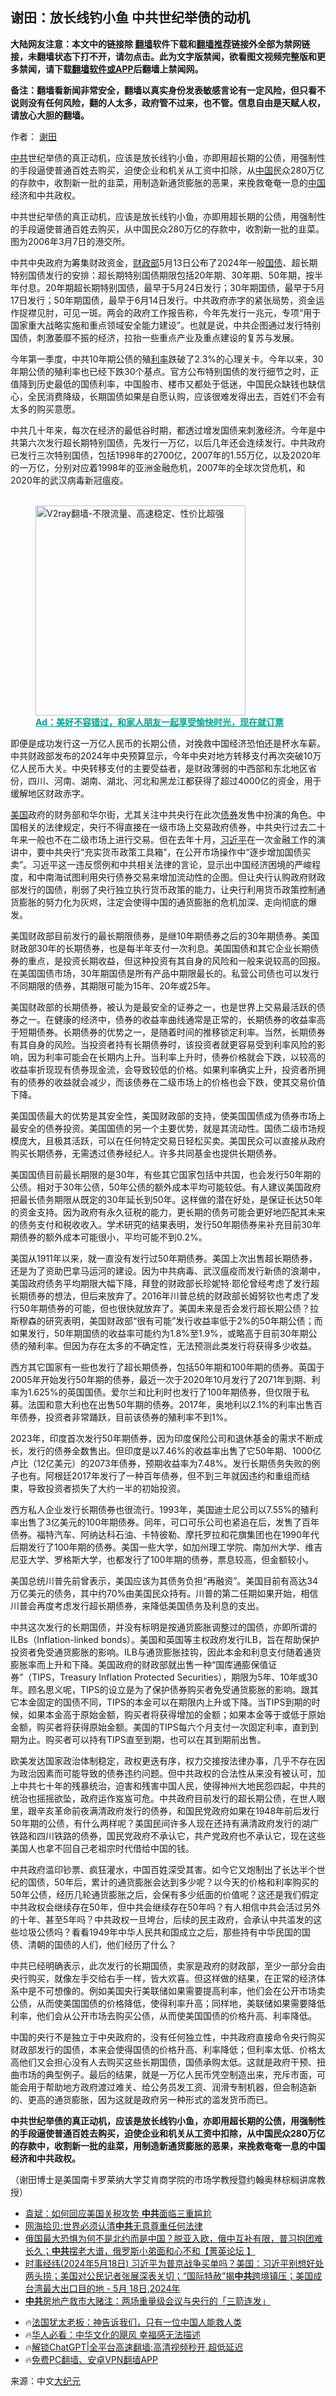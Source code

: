  <!-- 面包屑导航 --> <h2>谢田：放长线钓小鱼 中共世纪举债的动机</h2> <p class="notice"><b>大陆网友注意：本文中的链接除 <a href="https://github.com/bannedbook/fanqiang" >翻墙</a>软件下载和<a href="https://github.com/killgcd/justmysocks/blob/master/README.md">翻墙推荐</a>链接外全部为禁网链接，未翻墙状态下打不开，请勿点击。此为文字版禁闻，欲看图文视频完整版和更多禁闻，请下载<a href="https://github.com/bannedbook/fanqiang">翻墙软件或APP</a>后翻墙上禁闻网。</p><p>备注：翻墙看新闻非常安全，翻墙以真实身份发表敏感言论有一定风险，但只看不说则没有任何风险，翻的人太多，政府管不过来，也不管。信息自由是天赋人权，请放心大胆的翻墙。</b></p>  <div class="entry"> <p>作者： <a href="https://www.bannedbook.org/bnews/tag/%e8%b0%a2%e7%94%b0/" class="st_tag internal_tag" rel="tag" title="标签 谢田 下的日志">谢田</a></p> <p id="summary"><a href="https://www.bannedbook.org/bnews/tag/%e4%b8%ad%e5%85%b1/" class="st_tag internal_tag" rel="tag" title="标签 中共 下的日志">中共</a>世纪举债的真正动机，应该是放长线钓小鱼，亦即用超长期的公债，用强制性的手段逼使普通百姓去购买，迫使企业和机关从工资中扣除，从<span class='wp_keywordlink_affiliate'><a href="https://www.bannedbook.org/" title="中国" target="_blank">中国</a></span>民众280万亿的存款中，收割新一批的韭菜，用制造新通货膨胀的恶果，来挽救奄奄一息的<a href="https://www.bannedbook.org/bnews/tag/%E4%B8%AD%E5%9B%BD/" class="st_tag internal_tag" rel="tag" title="标签 中国 下的日志">中国</a>经济和中共政权。</p> <p id="conimg">中共世纪举债的真正动机，应该是放长线钓小鱼，亦即用超长期的公债，用强制性的手段逼使普通百姓去购买，从中国民众280万亿的存款中，收割新一批的韭菜。图为2006年3月7日的港交所。</p> <p>中共中央政府为筹集财政资金，<a href="https://www.bannedbook.org/bnews/tag/%E8%B4%A2%E6%94%BF%E9%83%A8/" class="st_tag internal_tag" rel="tag" title="标签 财政部 下的日志">财政部</a>5月13日公布了2024年一般<a href="https://www.bannedbook.org/bnews/tag/%e5%9b%bd%e5%80%ba/" class="st_tag internal_tag" rel="tag" title="标签 国债 下的日志">国债</a>、超长期特别国债发行的安排：超长期特别国债期限包括20年期、30年期、50年期，按半年付息。20年期超长期特别国债，最早于5月24日发行；30年期国债，最早于5月17日发行；50年期国债，最早于6月14日发行。中共政府赤字的紧张局势，资金运作捉襟见肘，可见一斑。两会的政府工作报告称，今年先发行一兆元，专项“用于国家重大战略实施和重点领域安全能力建设”。也就是说，中共企图通过发行特别国债，刺激萎靡不振的经济，拉抬一些重点产业及重点建设的复苏与发展。</p> <p>今年第一季度，中共10年期公债的殖<a href="https://www.bannedbook.org/bnews/tag/%e5%88%a9%e7%8e%87/" class="st_tag internal_tag" rel="tag" title="标签 利率 下的日志">利率</a>跌破了2.3%的心理关卡。今年以来，30年期公债的殖利率也已经下跌30个基点。官方公布特别国债的发行细节之时，正值降到历史最低的国债利率，中国股市、楼市又都处于低迷，中国民众缺钱也缺信心，全民消费降级，长期国债如果是自愿认购，应该很难发得出去，百姓们不会有太多的购买意愿。</p> <p>中共几十年来，每次在经济的最低谷时期，都透过增发国债来刺激经济。今年是中共第六次发行超长期特别国债，先发行一万亿，以后几年还会连续发行。中共政府已发行三次特别国债，包括1998年的2700亿，2007年的1.55万亿，以及2020年的一万亿，分别对应着1998年的亚洲金融危机，2007年的全球次贷危机，和2020年的武汉病毒新冠瘟疫。</p><figure id="shenyun-figure"> <br/><a href="https://github.com/bannedbook/fanqiang/wiki/V2ray%E6%9C%BA%E5%9C%BA"><img src="https://raw.githubusercontent.com/bannedbook/fanqiang/master/v2ss/images/v2free.jpg" width="336" alt="V2ray翻墙-不限流量、高速稳定、性价比超强"></a><br/> <figcaption><strong style="cursor:pointer;text-decoration:underline;color:#00a191" onclick="window.open('https://zh-cn.shenyun.com/tickets?utm_source=bannedbook.org')">Ad：美好不容错过，和家人朋友一起享受愉快时光，现在就订票</strong></figcaption> </figure> <p>即便是成功发行这一万亿人民币的长期公债，对挽救中国经济恐怕还是杯水车薪。中共财政部发布的2024年中央预算显示，今年中央对地方转移支付再次突破10万亿人民币大关。中央转移支付的主要受益者，是财政薄弱的中西部和东北地区省份，四川、河南、湖南、湖北、河北和黑龙江都获得了超过4000亿的资金，用于缓解地区财政赤字。</p> <p><a href="https://www.bannedbook.org/bnews/tag/%e7%be%8e%e5%9b%bd/" class="st_tag internal_tag" rel="tag" title="标签 美国 下的日志">美国</a>政府的财务部和华尔街，尤其关注中共央行在此次<a href="https://www.bannedbook.org/bnews/tag/%E5%80%BA%E5%88%B8/" class="st_tag internal_tag" rel="tag" title="标签 债券 下的日志">债券</a>发售中扮演的角色。中国相关的法律规定，央行不得直接在一级市场上交易政府债券，中共央行过去二十年来一般也不在二级市场上进行交易。但在去年十月，<a href="https://www.bannedbook.org/bnews/tag/%e4%b9%a0%e8%bf%91%e5%b9%b3/" class="st_tag internal_tag" rel="tag" title="标签 习近平 下的日志">习近平</a>在一次金融工作的演讲中，要中共央行“充实货币政策工具箱”，在公开市场操作中“逐步增加国债买卖”。习近平这一违反惯例和中共相关法律的言论，显示出中国经济困境的严峻程度，和中南海试图利用央行债券交易来增加流动性的企图。但让央行认购政府财政部发行的国债，削弱了央行独立执行货币政策的能力，让央行利用货币政策控制通货膨胀的努力化为灰烬，注定会使得中国的通货膨胀的危机加深、走向彻底的爆发。</p> <p>美国财政部目前发行的最长期限债券，是继10年期债券之后的30年期债券。美国财政部30年的长期债券，也是每半年支付一次利息。美国国债和其它企业长期债券的重点，是投资长期收益，但这种投资有其自身的风险和一般来说较高的回报。在美国国债市场，30年期国债是所有产品中期限最长的。私营公司债也可以发行不同期限的债券，其期限可能为15年、20年或25年。</p> <p>美国财政部的长期债券，被认为是最安全的证券之一，也是世界上交易最活跃的债券之一。在健康的经济中，债券的收益率曲线通常是正常的，长期债券的收益率高于短期债券。长期债券的优势之一，是随着时间的推移锁定利率。当然，长期债券有其自身的风险。当投资者持有长期债券时，该投资者就更容易受到利率风险的影响，因为利率可能会在长期内上升。当利率上升时，债券价格就会下跌，以较高的收益率折现现有债券现金流，会导致较低的价格。如果利率确实上升，投资者所拥有的债券的收益就会减少，而该债券在二级市场上的价格也会下跌，使其交易价值下降。</p> <p>美国国债最大的优势是其安全性，美国财政部的支持，使美国国债成为债券市场上最安全的债券投资。美国国债的另一个主要优势，就是其流动性。国债二级市场规模庞大，且极其活跃，可以在任何特定交易日轻松买卖。美国民众可以直接从政府购买长期债券，无需透过债券经纪人。许多共同基金也提供长期债券。</p> <p>美国国债目前最长期限的是30年，有些其它国家包括中共国，也会发行50年期的公债。相对于30年公债，50年公债的额外成本平均可能较低。有人建议美国政府把最长债务期限从既定的30年延长到50年。这样做的潜在好处，是保证长达50年的资金支持。因为政府有永久征税的能力，更长期的债务可能会更好地匹配其未来的债务支付和税收收入。学术研究的结果表明，发行50年期债券来补充目前30年期债券的额外成本可能很小，平均可能不到0.2%。</p>  <p>美国从1911年以来，就一直没有发行过50年期债券。美国上次出售超长期债券，还是为了资助巴拿马运河的建设。因为中共病毒、武汉瘟疫而发行新债的浪潮中，美国政府债务平均期限大幅下降，拜登的财政部长珍妮特‧耶伦曾经考虑了发行超长期债券的想法，但后来放弃了。2016年川普总统的财政部长姆努钦也考虑了发行50年期债券的可能，但也很快就放弃了。美国未来是否会发行超长期公债？拉斯穆森的研究表明，美国财政部“很有可能”发行收益率低于2%的50年期公债；而如果发行，50年期国债的收益率可能约为1.8%至1.9%，或略高于目前30年期公债的殖利率。但因为存在太多的不确定性，无法预测此类发行将获得多少收益。</p> <p>西方其它国家有一些也发行了超长期债券，包括50年期和100年期的债券。英国于2005年开始发行50年期的债券，最近一次于2020年10月发行了2071年到期、利率为1.625%的英国国债。爱尔兰和比利时也发行了100年期债券，但仅限于私募。法国和意大利也在出售50年期的债券。2017年，奥地利以2.1%的利率出售百年债券，投资者非常踊跃，目前该债券的殖利率不到1%。</p> <p>2023年，印度首次发行50年期债券，因为印度保险公司和退休基金的需求不断成长，发行的债券全数售出。但印度是以7.46%的收益率出售了它50年期、1000亿卢比（12亿美元）的2073年债券，预期收益率为7.48%。发行长期债务失败的例子也有。阿根廷2017年发行了一种百年债券，但不到三年就因违约和重组而结束，导致投资者损失了大约一半的初始投资。</p> <p>西方私人企业发行长期债券也很流行。1993年，美国迪士尼公司以7.55%的殖利率出售了3亿美元的100年期债券。同年，可口可乐公司也紧追在后，发售了百年债券。福特汽车、阿纳达科石油、卡特彼勒、摩托罗拉和花旗集团也在1990年代后期发行了100年期的债券。美国一些大学，如加州理工学院、南加州大学、维吉尼亚大学、罗格斯大学，也都发行了100年期的债券，票息较高，但金额较小。</p> <p>美国总统川普先前曾表示，美国应该为其债务负担“再融资”。美国目前有高达34万亿美元的债务，其中约70%由美国民众持有。川普的第二任期如果开始，相信川普会再度考虑发行超长期债券，来降低美国债务及利息的支出。</p> <p>中共这次发行的长期国债，并没有标明是按通货膨胀调整过的国债，亦即所谓的ILBs（Inflation-linked bonds）。美国和英国等主权政府发行ILB，旨在帮助保护投资者免受通货膨胀的影响。ILB与通货膨胀挂钩，因此本金和利息支付随着通货膨胀率而上升和下降。美国政府的财政部就出售一种“国库通膨保值证券”（TIPS，Treasury Inflation Protected Securities），期限为5年、10年或30年。顾名思义呢，TIPS的设立是为了保护债券购买者免受通货膨胀的影响。跟其它本金固定的国债不同，TIPS的本金可以在期限内上升或下降。当TIPS到期的时候，如果本金高于原始金额，购买者将获得增加的金额；如果本金等于或低于原始金额，购买者将获得原始金额。美国的TIPS每六个月支付一次固定利率，直到到期为止。购买者可以持有TIPS直至到期，也可以在其到期前出售。</p>  <p>欧美发达国家政治体制稳定，政权更迭有序，权力交接按法律办事，几乎不存在因为政治因素而可能导致的债券违约问题。但中共政权的合法性从来没有被认可，加上中共七十年的残暴统治，迫害和残害中国人民，使得神州大地民怨四起，中共的统治也摇摇欲坠，政府运作岌岌可危。中共政府目前发行的超长期公债，在世人眼里，跟辛亥革命前夜满清政府发行的债券，和国民党政府如果在1948年前后发行50年期的公债，有什么两样呢？美国民间许多人现在还持有满清政府发行的湖广铁路和四川铁路的债券，国民党政府不承认它，共产党政府也不承认它，现在这些美国人也拿不回自己老祖宗时代借给中国的钱。</p> <p>中共政府滥印钞票、疯狂灌水，中国百姓深受其害。如今它又炮制出了长达半个世纪的国债，50年后，累计的通货膨胀会达到多少呢？以今天的价格和利率购买的50年公债，经历几轮通货膨胀之后，会保有多少纸面的价值呢？这还是我们假定中共政权会继续存在50年，但中共会继续存在50年吗？有人相信中共会活过另外的十年、甚至5年吗？中共政权一旦垮台，后续的民主政府，会承认中共滥发的这些垃圾公债吗？看看1949年中华人民共和国成立之后，那些持有中华民国的国债、清朝的国债的人们，他们经历了什么？</p> <p>中共已经明确表示，此次发行的长期国债，卖家是政府的财政部，至少一部分会由央行购买，就像左手交给右手一样，皆大欢喜。但这样做的结果，在正常的经济体系中是不可想像的。例如美国央行美联储如果需要提高利率，他们会在公开市场卖公债，从而使美国国债的价格降低，使得利率升高；同样地，美联储如果需要降低利率，他们会从公开市场去购买公债，从而使美国国债的价格升高、利率降低。</p> <p>中国的央行不是独立于中央政府的，没有任何独立性，中共政府直接命令央行购买财政部发行的国债，本来会使得国债的价格升高、利率降低；但利率太低、价格太高他们又会担心没有人去购买这些长期国债，国债承购太低。这就是政府干预、扭曲市场的典型例子。最后的结果，就是一万亿人民币凭空制造出来，充斥市面，可能会用于帮助地方政府渡过难关、给公务员发工资、润滑专制机器，但会制造新的、更高的通货膨胀，因为这就是政府另一种形式的滥发货币而已。</p> <p><strong>中共世纪举债的真正动机，应该是放长线钓小鱼，亦即用超长期的公债，用强制性的手段逼使普通百姓去购买，迫使企业和机关从工资中扣除，从中国民众280万亿的存款中，收割新一批的韭菜，用制造新通货膨胀的恶果，来挽救奄奄一息的中国经济和中共政权。</strong></p> <p>（谢田博士是美国南卡罗莱纳大学艾肯商学院的市场学教授暨约翰奥林棕榈讲席教授）</p>  <!--<div id="taboola-mid-1"></div>--><ul class='op-related-articles' title='相关阅读'> <li><a href='https://www.bannedbook.org/bnews/comments/20240518/2038165.html' target='_blank'>袁斌：如何回应美国关税攻势 <b>中共</b>面临三重尴尬</a></li> <li><a href='https://www.bannedbook.org/bnews/comments/20240518/2038164.html' target='_blank'>网海拾贝:世界必须认清<b>中共</b>无意尊重任何法律</a></li> <li><a href='https://www.bannedbook.org/bnews/bannedvideo/20240518/2038162.html' target='_blank'>俄国最大恐惧为何不是北约而是中国？脱亚入欧，俄中互补有限，普习抱团难长久；<b>中共</b>摆老大谱，俄罗斯小弟面和心不和【菁英论坛 】</a></li> <li><a href='https://www.bannedbook.org/bnews/bannedvideo/20240518/2038157.html' target='_blank'>时事经纬(2024年5月18日) 习近平为普京战争买单吗？美国：习近平别想好处两头捞；美国对公民记者张展深表关切；“国际特赦”揭<b>中共</b>跨境镇压；美国成台湾最大出口目的地   - 5月 18日,2024年</a></li> <li><a href='https://www.bannedbook.org/bnews/baitai/20240518/2038141.html' target='_blank'><b>中共</b>房地产救市大赌注：两场重量级会议与央行的「三箭连发」</a></li> </ul> <ul class="texttj"> <li>🔥<a href="https://www.bannedbook.org/bnews/ssgc/20230219/1850782.html" target="_blank">法国犹太老板：神告诉我们，只有一位中国人能救人类</a></li> <li>🔥<a href="https://www.bannedbook.org/bnews/comments/20220220/1694796.html" target="_blank">华人必看：中华文化的飓风 幸福感无法描述</a></li> <li>🔥<a href="https://github.com/bannedbook/fanqiang/wiki/V2ray%E6%9C%BA%E5%9C%BA" target="_blank">解锁ChatGPT|全平台高速翻墙:高清视频秒开,超低延迟</a></li> <li>🔥<a href="https://github.com/bannedbook/fanqiang/wiki/%E7%A6%81%E9%97%BB%E7%BD%91%E5%AE%89%E5%8D%93%E7%BF%BB%E5%A2%99%E6%96%B0%E9%97%BBAPP" target="_blank">免费PC翻墙、安卓VPN翻墙APP</a></li> </ul><p class="src-info">来源：中文<span class='wp_keywordlink_affiliate'><a href="http://www.epochtimes.com/" title="大纪元" target="_blank">大纪元</a></span> </p><a name='sharetosocial'></a> <div style="margin-bottom:5px;padding-bottom:5px;clear:both"> <div id="archive-pix-1" class="banner-ads"> <!-- AuctionX Display platform tag START --> <div id="27602x728x90x621x_ADSLOT1" clicktrack="%%CLICK_URL_ESC%%"></div>  <!-- AuctionX Display platform tag END --> </div> <div id="archive-pix-2" class="banner-ads"> <!-- AuctionX Display platform tag START --> <div id="27556x300x250x621x_ADSLOT1" clicktrack="%%CLICK_URL_ESC%%" style="margin:0 auto;text-align:center"></div>  <!-- AuctionX Display platform tag END --> </div> </div>  <div id="archive-pix-1" class="banner-ads"> <!-- AuctionX Display platform tag START --> <div id="27603x728x90x621x_ADSLOT1" clicktrack="%%CLICK_URL_ESC%%"></div>  <!-- AuctionX Display platform tag END --> </div> </div><!--END ENTRY--> 